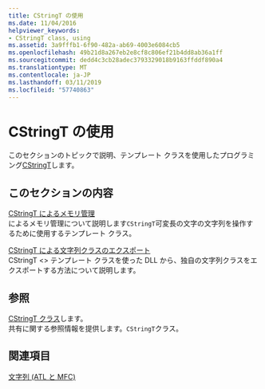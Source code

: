 ```yaml
---
title: CStringT の使用
ms.date: 11/04/2016
helpviewer_keywords:
- CStringT class, using
ms.assetid: 3a9fffb1-6f90-482a-ab69-4003e6084cb5
ms.openlocfilehash: 49b21d8a267eb2e8cf8c806ef21b4dd8ab36a1ff
ms.sourcegitcommit: dedd4c3cb28adec3793329018b9163ffddf890a4
ms.translationtype: MT
ms.contentlocale: ja-JP
ms.lasthandoff: 03/11/2019
ms.locfileid: "57740863"
---
```

# <a name="using-cstringt"></a>CStringT の使用

このセクションのトピックで説明、テンプレート クラスを使用したプログラミング[CStringT](../atl-mfc-shared/reference/cstringt-class.md)します。

## <a name="in-this-section"></a>このセクションの内容

[CStringT によるメモリ管理](../atl-mfc-shared/memory-management-with-cstringt.md)<br/>
によるメモリ管理について説明します`CStringT`可変長の文字の文字列を操作するために使用するテンプレート クラス。

[CStringT による文字列クラスのエクスポート](../atl-mfc-shared/exporting-string-classes-using-cstringt.md)<br/>
CStringT <> テンプレート クラスを使った DLL から、独自の文字列クラスをエクスポートする方法について説明します。

## <a name="reference"></a>参照

[CStringT クラス](../atl-mfc-shared/reference/cstringt-class.md)します。<br/>
共有に関する参照情報を提供します。`CStringT`クラス。

## <a name="see-also"></a>関連項目

[文字列 (ATL と MFC)](../atl-mfc-shared/strings-atl-mfc.md)
